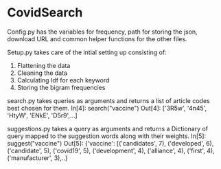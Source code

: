 # CovidSearch
Config.py has the variables for frequency, path for storing the json, download URL and common helper functions for the other files. 

Setup.py takes care of the intial setting up consisting of:
1) Flattening the data
2) Cleaning the data
3) Calculating Idf for each keyword
4) Storing the bigram frequencies

search.py takes queries as arguments and returns a list of article codes best chosen for them.
In[4]: search("vaccine")
Out[4]: ['3R5w', '4n45', 'HtyW', 'ENkE', 'D5r9',...]

suggestions.py takes a query as arguments and returns a Dictionary of query mapped to the suggestion words along with their weights.
In[5]: suggest("vaccine")
Out[5]: 
{'vaccine': [('candidates', 7),
  ('developed', 6),
  ('candidate', 5),
  ('covid19', 5),
  ('development', 4),
  ('alliance', 4),
  ('first', 4),
  ('manufacturer', 3),..}
